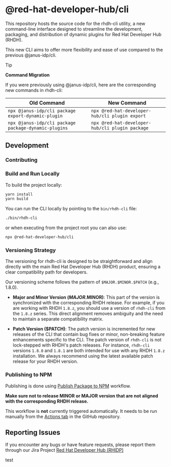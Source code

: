 # @red-hat-developer-hub/cli

This repository hosts the source code for the rhdh-cli utility, a new command-line interface designed to streamline the development, packaging, and distribution of dynamic plugins for Red Hat Developer Hub (RHDH).

This new CLI aims to offer more flexibility and ease of use compared to the previous @janus-idp/cli.

<!-- prettier breaks the formating for GitHub Markdown callout, this is why this whole block is ignored -->
<!-- prettier-ignore-start -->
> [!TIP]
> **Command Migration**
>
> If you were previously using @janus-idp/cli, here are the corresponding new commands in rhdh-cli:
>
> | Old Command                                          | New Command                                     |
> | ---------------------------------------------------- | ----------------------------------------------- |
> | `npx @janus-idp/cli package export-dynamic-plugin`   | `npx @red-hat-developer-hub/cli plugin export`  |
> | `npx @janus-idp/cli package package-dynamic-plugins` | `npx @red-hat-developer-hub/cli plugin package` |
<!-- prettier-ignore-end -->

## Development

### Contributing

### Build and Run Locally

To build the project locally:

```bash
yarn install
yarn build
```

You can run the CLI locally by pointing to the `bin/rhdh-cli` file:

```bash
./bin/rhdh-cli
```

or when executing from the project root you can also use:

```bash
npx @red-hat-developer-hub/cli
```

### Versioning Strategy

The versioning for rhdh-cli is designed to be straightforward and align directly with the main Red Hat Developer Hub (RHDH) product, ensuring a clear compatibility path for developers.

Our versioning scheme follows the pattern of `$MAJOR.$MINOR.$PATCH` (e.g., 1.8.0).

- **Major and Minor Version ($MAJOR.$MINOR)**: This part of the version is synchronized with the corresponding RHDH release. For example, if you are working with RHDH `1.8.z`, you should use a version of `rhdh-cli` from the `1.8.z` series. This direct alignment removes ambiguity and the need to maintain a separate compatibility matrix.

- **Patch Version ($PATCH)**: The patch version is incremented for new releases of the CLI that contain bug fixes or minor, non-breaking feature enhancements specific to the CLI. The patch version of `rhdh-cli` is not lock-stepped with RHDH's patch releases. For instance, `rhdh-cli` versions `1.8.0` and `1.8.1` are both intended for use with any RHDH `1.8.z` installation. We always recommend using the latest available patch release for your RHDH version.

### Publishing to NPM

Publishing is done using [Publish Package to NPM](.github/workflows/publish.yaml) workflow.

**Make sure not to release MINOR or MAJOR version that are not aligned with the corresponding RHDH release.**

This workflow is **not** currently triggered automatically. It needs to be run manually from the [Actions tab](https://github.com/redhat-developer/rhdh-cli/actions/workflows/publish.yaml) in the GitHub repository.

## Reporting Issues

If you encounter any bugs or have feature requests, please report them through our Jira Project [Red Hat Developer Hub (RHIDP)](https://issues.redhat.com/projects/RHIDP/summary)

test
